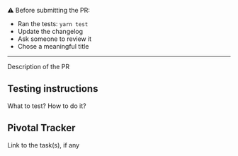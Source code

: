 ⚠️ Before submitting the PR:

- Ran the tests: `yarn test`
- Update the changelog
- Ask someone to review it
- Chose a meaningful title

---

Description of the PR

## Testing instructions

What to test? How to do it?

## Pivotal Tracker

Link to the task(s), if any

